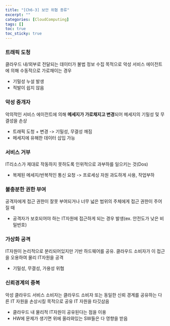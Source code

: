 ```yaml
---
title: "[Ch6-3] 보안 위협 종류"
excerpt: ""
categories: [CloudComputing]
tags: []
toc: true
toc_sticky: true
---
```



### 트래픽 도청
클라우드 내/외부로 전달되는 데이터가 불법 정보 수집 목적으로 악성 서비스 에이전트에 의해 수동적으로 가로채이는 경우
* 기밀성 누설 발생
* 적발이 쉽지 않음

### 악성 중개자
악의적인 서비스 에이전트에 의해 **메세지가 가로채지고 변경**되어 메세지의 기밀성 및 무결성을 손상
* 트래픽 도청 + 변경 -> 기밀성, 무결성 깨짐
* 메세지에 유해한 데이터 삽입 가능

### 서비스 거부
IT리소스가 제대로 작동하지 못하도록 인위적으로 과부하를 일으키는 것(Dos)
* 복제된 메세지/반복적인 통신 요청 -> 프로세싱 자원 과도하게 사용, 작업부하

### 불충분한 권한 부여
공격자에게 접근 권한이 잘못 부여되거나 너무 넓은 범위의 주체에게 접근 권한이 주어질 때
* 공격자가 보호되어야 하는 IT자원에 접근하게 되는 경우 발생(ex. 안전도가 낮은 비밀번호)

### 가상화 공격
IT자원이 논리적으로 분리되어있지만 기반 하드웨어를 공유. 클라우드 소비자가 이 접근을 오용하여 물리 IT자원을 공격
* 기밀성, 무결성, 가용성 위협

### 신뢰경계의 중복
악성 클라우드 서비스 소비자는 클라우드 소비자 또는 동일한 신뢰 경계를 공유하는 다른 IT 자원을 손상시킬 목적으로 공유 IT 자원을 타깃삼음
* 클라우드 내 물리적 IT자원이 공유된다는 점을 이용
* HW에 문제가 생기면 위에 올라와있는 SW들은 다 영향을 받음